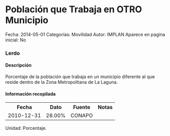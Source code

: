 Población que Trabaja en OTRO Municipio
=====

Fecha: 2014-05-01
Categorías: Movilidad
Autor: IMPLAN
Aparece en pagina inicial: No

### Lerdo

#### Descripción

Porcentaje de la población que trabaja en un municipio diferente al que reside dentro de la Zona Metropolitana de La Laguna.

#### Información recopilada

<table class="table table-hover table-bordered">
  <tr><th>Fecha</th><th>Dato</th><th>Fuente</th><th>Notas</th></tr>
  <tr><td>2010-12-31</td><td>28.00%</td><td>CONAPO</td><td></td></tr>
</table>

Unidad: Porcentaje.
